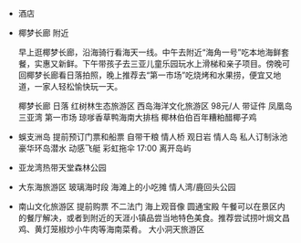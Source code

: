 - 酒店
  

- 椰梦长廊 附近

  早上逛椰梦长廊，沿海骑行看海天一线。中午去附近“海角一号”吃本地海鲜套餐，实惠又新鲜。下午带孩子去三亚儿童乐园玩水上滑梯和亲子项目。傍晚可回椰梦长廊看日落拍照，晚上推荐去“第一市场”吃烧烤和水果捞，便宜又地道，一家人轻松愉快玩一天。

  椰梦长廊 日落
  红树林生态旅游区
  西岛海洋文化旅游区 98元/人 带证件
  凤凰岛
  三亚湾
  第一市场
  琼嗲香草鸭海南大排档
  椰林伯伯百年糟粕醋椰子鸡

- 蜈支洲岛
  提前预订门票和船票
  自带干粮
  情人桥 观日岩  情人岛 私人订制泳池
  豪华环岛潜水 动感飞艇 彩虹拖伞
  17:00 离开岛屿

- 亚龙湾热带天堂森林公园

- 大东海旅游区
  玻璃海时段
  海滩上的小吃摊
  情人湾/鹿回头公园

- 南山文化旅游区 
  提前购票
  不二法门
  海上观音像
  圆通宝殿
  午餐可以在景区内的餐厅解决，或者到附近的天涯小镇品尝当地特色美食。推荐尝试捞叶焗文昌鸡、黄灯笼椒炒小牛肉等海南菜肴。
  大小洞天旅游区 



